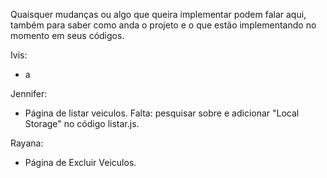 Quaisquer mudanças ou algo que queira implementar podem falar aqui, também para saber como anda o projeto e o que estão implementando no momento em seus códigos.

Ivis:
- a

Jennifer:
- Página de listar veiculos. Falta: pesquisar sobre e adicionar "Local Storage" no código listar.js.

Rayana:
- Página de Excluir Veiculos. 
